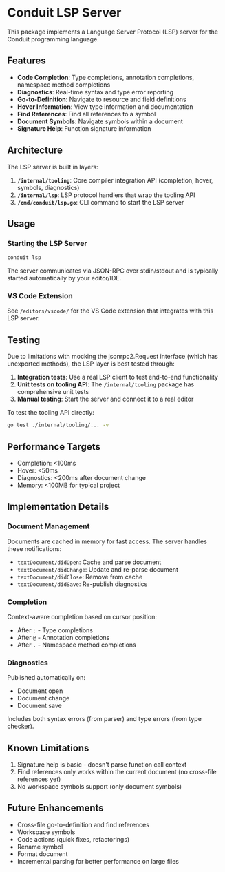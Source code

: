 # Conduit LSP Server

This package implements a Language Server Protocol (LSP) server for the Conduit programming language.

## Features

- **Code Completion**: Type completions, annotation completions, namespace method completions
- **Diagnostics**: Real-time syntax and type error reporting
- **Go-to-Definition**: Navigate to resource and field definitions
- **Hover Information**: View type information and documentation
- **Find References**: Find all references to a symbol
- **Document Symbols**: Navigate symbols within a document
- **Signature Help**: Function signature information

## Architecture

The LSP server is built in layers:

1. **`/internal/tooling`**: Core compiler integration API (completion, hover, symbols, diagnostics)
2. **`/internal/lsp`**: LSP protocol handlers that wrap the tooling API
3. **`/cmd/conduit/lsp.go`**: CLI command to start the LSP server

## Usage

### Starting the LSP Server

```bash
conduit lsp
```

The server communicates via JSON-RPC over stdin/stdout and is typically started automatically by your editor/IDE.

### VS Code Extension

See `/editors/vscode/` for the VS Code extension that integrates with this LSP server.

## Testing

Due to limitations with mocking the jsonrpc2.Request interface (which has unexported methods), the LSP layer is best tested through:

1. **Integration tests**: Use a real LSP client to test end-to-end functionality
2. **Unit tests on tooling API**: The `/internal/tooling` package has comprehensive unit tests
3. **Manual testing**: Start the server and connect it to a real editor

To test the tooling API directly:

```bash
go test ./internal/tooling/... -v
```

## Performance Targets

- Completion: <100ms
- Hover: <50ms
- Diagnostics: <200ms after document change
- Memory: <100MB for typical project

## Implementation Details

### Document Management

Documents are cached in memory for fast access. The server handles these notifications:

- `textDocument/didOpen`: Cache and parse document
- `textDocument/didChange`: Update and re-parse document
- `textDocument/didClose`: Remove from cache
- `textDocument/didSave`: Re-publish diagnostics

### Completion

Context-aware completion based on cursor position:

- After `:` - Type completions
- After `@` - Annotation completions
- After `.` - Namespace method completions

### Diagnostics

Published automatically on:
- Document open
- Document change
- Document save

Includes both syntax errors (from parser) and type errors (from type checker).

## Known Limitations

1. Signature help is basic - doesn't parse function call context
2. Find references only works within the current document (no cross-file references yet)
3. No workspace symbols support (only document symbols)

## Future Enhancements

- Cross-file go-to-definition and find references
- Workspace symbols
- Code actions (quick fixes, refactorings)
- Rename symbol
- Format document
- Incremental parsing for better performance on large files
